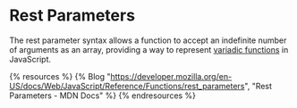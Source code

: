 # Rest Parameters

The rest parameter syntax allows a function to accept an indefinite number of arguments as an array, providing a way to represent [variadic functions](https://en.wikipedia.org/wiki/Variadic_function) in JavaScript.

{% resources %}
  {% Blog "https://developer.mozilla.org/en-US/docs/Web/JavaScript/Reference/Functions/rest_parameters", "Rest Parameters - MDN Docs" %}
{% endresources %}
